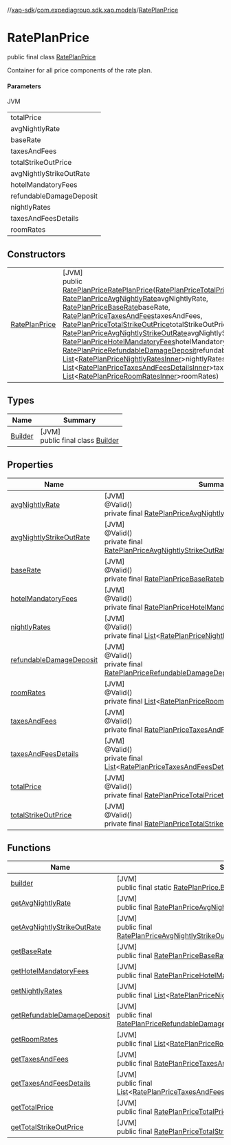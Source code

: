//[xap-sdk](../../../index.md)/[com.expediagroup.sdk.xap.models](../index.md)/[RatePlanPrice](index.md)

# RatePlanPrice

public final class [RatePlanPrice](index.md)

Container for all price components of the rate plan.

#### Parameters

JVM

| |
|---|
| totalPrice |
| avgNightlyRate |
| baseRate |
| taxesAndFees |
| totalStrikeOutPrice |
| avgNightlyStrikeOutRate |
| hotelMandatoryFees |
| refundableDamageDeposit |
| nightlyRates | Nightly base rate of the rate plan. |
| taxesAndFeesDetails | Container for taxes and fees detail information. Only visible by configuration. Please contact your Expedia Account Manager if you need this node. |
| roomRates | Container for the rate information of all rooms. This is only returned in Lodging Details API. |

## Constructors

| | |
|---|---|
| [RatePlanPrice](-rate-plan-price.md) | [JVM]<br>public [RatePlanPrice](index.md)[RatePlanPrice](-rate-plan-price.md)([RatePlanPriceTotalPrice](../-rate-plan-price-total-price/index.md)totalPrice, [RatePlanPriceAvgNightlyRate](../-rate-plan-price-avg-nightly-rate/index.md)avgNightlyRate, [RatePlanPriceBaseRate](../-rate-plan-price-base-rate/index.md)baseRate, [RatePlanPriceTaxesAndFees](../-rate-plan-price-taxes-and-fees/index.md)taxesAndFees, [RatePlanPriceTotalStrikeOutPrice](../-rate-plan-price-total-strike-out-price/index.md)totalStrikeOutPrice, [RatePlanPriceAvgNightlyStrikeOutRate](../-rate-plan-price-avg-nightly-strike-out-rate/index.md)avgNightlyStrikeOutRate, [RatePlanPriceHotelMandatoryFees](../-rate-plan-price-hotel-mandatory-fees/index.md)hotelMandatoryFees, [RatePlanPriceRefundableDamageDeposit](../-rate-plan-price-refundable-damage-deposit/index.md)refundableDamageDeposit, [List](https://docs.oracle.com/javase/8/docs/api/java/util/List.html)&lt;[RatePlanPriceNightlyRatesInner](../-rate-plan-price-nightly-rates-inner/index.md)&gt;nightlyRates, [List](https://docs.oracle.com/javase/8/docs/api/java/util/List.html)&lt;[RatePlanPriceTaxesAndFeesDetailsInner](../-rate-plan-price-taxes-and-fees-details-inner/index.md)&gt;taxesAndFeesDetails, [List](https://docs.oracle.com/javase/8/docs/api/java/util/List.html)&lt;[RatePlanPriceRoomRatesInner](../-rate-plan-price-room-rates-inner/index.md)&gt;roomRates) |

## Types

| Name | Summary |
|---|---|
| [Builder](-builder/index.md) | [JVM]<br>public final class [Builder](-builder/index.md) |

## Properties

| Name | Summary |
|---|---|
| [avgNightlyRate](index.md#-1952479929%2FProperties%2F699445674) | [JVM]<br>@Valid()<br>private final [RatePlanPriceAvgNightlyRate](../-rate-plan-price-avg-nightly-rate/index.md)[avgNightlyRate](index.md#-1952479929%2FProperties%2F699445674) |
| [avgNightlyStrikeOutRate](index.md#1372405463%2FProperties%2F699445674) | [JVM]<br>@Valid()<br>private final [RatePlanPriceAvgNightlyStrikeOutRate](../-rate-plan-price-avg-nightly-strike-out-rate/index.md)[avgNightlyStrikeOutRate](index.md#1372405463%2FProperties%2F699445674) |
| [baseRate](index.md#-791030423%2FProperties%2F699445674) | [JVM]<br>@Valid()<br>private final [RatePlanPriceBaseRate](../-rate-plan-price-base-rate/index.md)[baseRate](index.md#-791030423%2FProperties%2F699445674) |
| [hotelMandatoryFees](index.md#-739820088%2FProperties%2F699445674) | [JVM]<br>@Valid()<br>private final [RatePlanPriceHotelMandatoryFees](../-rate-plan-price-hotel-mandatory-fees/index.md)[hotelMandatoryFees](index.md#-739820088%2FProperties%2F699445674) |
| [nightlyRates](index.md#-756228628%2FProperties%2F699445674) | [JVM]<br>@Valid()<br>private final [List](https://docs.oracle.com/javase/8/docs/api/java/util/List.html)&lt;[RatePlanPriceNightlyRatesInner](../-rate-plan-price-nightly-rates-inner/index.md)&gt;[nightlyRates](index.md#-756228628%2FProperties%2F699445674) |
| [refundableDamageDeposit](index.md#13309027%2FProperties%2F699445674) | [JVM]<br>@Valid()<br>private final [RatePlanPriceRefundableDamageDeposit](../-rate-plan-price-refundable-damage-deposit/index.md)[refundableDamageDeposit](index.md#13309027%2FProperties%2F699445674) |
| [roomRates](index.md#-502674680%2FProperties%2F699445674) | [JVM]<br>@Valid()<br>private final [List](https://docs.oracle.com/javase/8/docs/api/java/util/List.html)&lt;[RatePlanPriceRoomRatesInner](../-rate-plan-price-room-rates-inner/index.md)&gt;[roomRates](index.md#-502674680%2FProperties%2F699445674) |
| [taxesAndFees](index.md#342619951%2FProperties%2F699445674) | [JVM]<br>@Valid()<br>private final [RatePlanPriceTaxesAndFees](../-rate-plan-price-taxes-and-fees/index.md)[taxesAndFees](index.md#342619951%2FProperties%2F699445674) |
| [taxesAndFeesDetails](index.md#-816796631%2FProperties%2F699445674) | [JVM]<br>@Valid()<br>private final [List](https://docs.oracle.com/javase/8/docs/api/java/util/List.html)&lt;[RatePlanPriceTaxesAndFeesDetailsInner](../-rate-plan-price-taxes-and-fees-details-inner/index.md)&gt;[taxesAndFeesDetails](index.md#-816796631%2FProperties%2F699445674) |
| [totalPrice](index.md#1930270613%2FProperties%2F699445674) | [JVM]<br>@Valid()<br>private final [RatePlanPriceTotalPrice](../-rate-plan-price-total-price/index.md)[totalPrice](index.md#1930270613%2FProperties%2F699445674) |
| [totalStrikeOutPrice](index.md#-1833376753%2FProperties%2F699445674) | [JVM]<br>@Valid()<br>private final [RatePlanPriceTotalStrikeOutPrice](../-rate-plan-price-total-strike-out-price/index.md)[totalStrikeOutPrice](index.md#-1833376753%2FProperties%2F699445674) |

## Functions

| Name | Summary |
|---|---|
| [builder](builder.md) | [JVM]<br>public final static [RatePlanPrice.Builder](-builder/index.md)[builder](builder.md)() |
| [getAvgNightlyRate](get-avg-nightly-rate.md) | [JVM]<br>public final [RatePlanPriceAvgNightlyRate](../-rate-plan-price-avg-nightly-rate/index.md)[getAvgNightlyRate](get-avg-nightly-rate.md)() |
| [getAvgNightlyStrikeOutRate](get-avg-nightly-strike-out-rate.md) | [JVM]<br>public final [RatePlanPriceAvgNightlyStrikeOutRate](../-rate-plan-price-avg-nightly-strike-out-rate/index.md)[getAvgNightlyStrikeOutRate](get-avg-nightly-strike-out-rate.md)() |
| [getBaseRate](get-base-rate.md) | [JVM]<br>public final [RatePlanPriceBaseRate](../-rate-plan-price-base-rate/index.md)[getBaseRate](get-base-rate.md)() |
| [getHotelMandatoryFees](get-hotel-mandatory-fees.md) | [JVM]<br>public final [RatePlanPriceHotelMandatoryFees](../-rate-plan-price-hotel-mandatory-fees/index.md)[getHotelMandatoryFees](get-hotel-mandatory-fees.md)() |
| [getNightlyRates](get-nightly-rates.md) | [JVM]<br>public final [List](https://docs.oracle.com/javase/8/docs/api/java/util/List.html)&lt;[RatePlanPriceNightlyRatesInner](../-rate-plan-price-nightly-rates-inner/index.md)&gt;[getNightlyRates](get-nightly-rates.md)() |
| [getRefundableDamageDeposit](get-refundable-damage-deposit.md) | [JVM]<br>public final [RatePlanPriceRefundableDamageDeposit](../-rate-plan-price-refundable-damage-deposit/index.md)[getRefundableDamageDeposit](get-refundable-damage-deposit.md)() |
| [getRoomRates](get-room-rates.md) | [JVM]<br>public final [List](https://docs.oracle.com/javase/8/docs/api/java/util/List.html)&lt;[RatePlanPriceRoomRatesInner](../-rate-plan-price-room-rates-inner/index.md)&gt;[getRoomRates](get-room-rates.md)() |
| [getTaxesAndFees](get-taxes-and-fees.md) | [JVM]<br>public final [RatePlanPriceTaxesAndFees](../-rate-plan-price-taxes-and-fees/index.md)[getTaxesAndFees](get-taxes-and-fees.md)() |
| [getTaxesAndFeesDetails](get-taxes-and-fees-details.md) | [JVM]<br>public final [List](https://docs.oracle.com/javase/8/docs/api/java/util/List.html)&lt;[RatePlanPriceTaxesAndFeesDetailsInner](../-rate-plan-price-taxes-and-fees-details-inner/index.md)&gt;[getTaxesAndFeesDetails](get-taxes-and-fees-details.md)() |
| [getTotalPrice](get-total-price.md) | [JVM]<br>public final [RatePlanPriceTotalPrice](../-rate-plan-price-total-price/index.md)[getTotalPrice](get-total-price.md)() |
| [getTotalStrikeOutPrice](get-total-strike-out-price.md) | [JVM]<br>public final [RatePlanPriceTotalStrikeOutPrice](../-rate-plan-price-total-strike-out-price/index.md)[getTotalStrikeOutPrice](get-total-strike-out-price.md)() |
